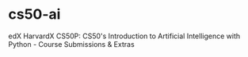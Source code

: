 # cs50-ai
edX HarvardX CS50P: CS50's Introduction to Artificial Intelligence with Python - Course Submissions &amp; Extras
